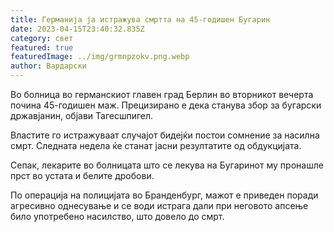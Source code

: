 ```yaml
---
title: Германија ја истражува смртта на 45-годишен Бугарин
date: 2023-04-15T23:40:32.835Z
category: свет
featured: true
featuredImage: ../img/grmnpzokv.png.webp
author: Вардарски
---
```


Во болница во германскиот главен град Берлин во вторникот вечерта почина 45-годишен маж. Прецизирано е дека станува збор за бугарски државјанин, објави Тагесшпигел.

Властите го истражуваат случајот бидејќи постои сомнение за насилна смрт. Следната недела ќе станат јасни резултатите од обдукцијата.

Сепак, лекарите во болницата што се лекува на Бугаринот му пронашле прст во устата и белите дробови.

По операција на полицијата во Бранденбург, мажот е приведен поради агресивно однесување и се води истрага дали при неговото апсење било употребено насилство, што довело до смрт.
